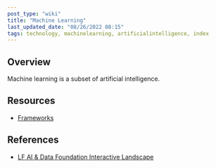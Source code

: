 ```yaml
---
post_type: "wiki" 
title: "Machine Learning"
last_updated_date: "08/26/2022 08:15"
tags: technology, machinelearning, artificialintelligence, index
---
```


## Overview

Machine learning is a subset of artificial intelligence.

## Resources

- [Frameworks](/resources/wiki/ml-frameworks)

## References

- [LF AI & Data Foundation Interactive Landscape](https://landscape.lfai.foundation/)